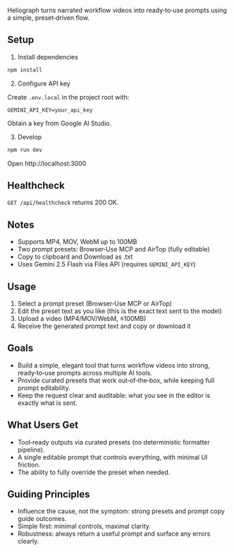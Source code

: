 Heliograph turns narrated workflow videos into ready‑to‑use prompts using a simple, preset‑driven flow.

## Setup

1) Install dependencies

```bash
npm install
```

2) Configure API key

Create `.env.local` in the project root with:

```
GEMINI_API_KEY=your_api_key
```

Obtain a key from Google AI Studio.

3) Develop

```bash
npm run dev
```

Open http://localhost:3000

## Healthcheck

`GET /api/healthcheck` returns 200 OK.

## Notes

- Supports MP4, MOV, WebM up to 100MB
- Two prompt presets: Browser‑Use MCP and AirTop (fully editable)
- Copy to clipboard and Download as .txt
- Uses Gemini 2.5 Flash via Files API (requires `GEMINI_API_KEY`)

## Usage

1) Select a prompt preset (Browser‑Use MCP or AirTop)
2) Edit the preset text as you like (this is the exact text sent to the model)
3) Upload a video (MP4/MOV/WebM, ≤100MB)
4) Receive the generated prompt text and copy or download it

## Goals

- Build a simple, elegant tool that turns workflow videos into strong, ready‑to‑use prompts across multiple AI tools.
- Provide curated presets that work out‑of‑the‑box, while keeping full prompt editability.
- Keep the request clear and auditable: what you see in the editor is exactly what is sent.

## What Users Get

- Tool‑ready outputs via curated presets (no deterministic formatter pipeline).
- A single editable prompt that controls everything, with minimal UI friction.
- The ability to fully override the preset when needed.

## Guiding Principles

- Influence the cause, not the symptom: strong presets and prompt copy guide outcomes.
- Simple first: minimal controls, maximal clarity.
- Robustness: always return a useful prompt and surface any errors clearly.
